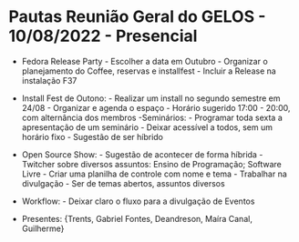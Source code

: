 # Pautas Reunião Geral do GELOS - 10/08/2022 - Presencial

- Fedora Release Party 
        - Escolher a data em Outubro
        - Organizar o planejamento do Coffee, reservas e installfest
        - Incluir a Release na instalação F37
- Install Fest de Outono:
        - Realizar um install no segundo semestre em 24/08
        - Organizar e agenda o espaço
        - Horário sugerido 17:00 - 20:00, com alternância dos membros
-Seminários:
        - Programar toda sexta a apresentação de um seminário
        - Deixar acessível a todos, sem um horário fixo
        - Sugestão de ser híbrido
- Open Source Show:
        - Sugestão de acontecer de forma híbrida
        - Twitcher sobre diversos assuntos: Ensino de Programação; Software Livre
        - Criar uma planilha de controle com nome e tema
        - Trabalhar na divulgação
        - Ser de temas abertos, assuntos diversos
- Workflow:
        - Deixar claro o fluxo para a divulgação de Eventos
 
- Presentes: {Trents, Gabriel Fontes, Deandreson, Maíra Canal, Guilherme}
